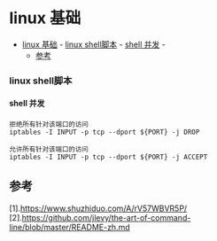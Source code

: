 # linux 基础
<!-- TOC -->

- [linux 基础](#linux-基础)
        - [linux  shell脚本](#linux--shell脚本)
            - [shell 并发](#shell-并发)
        - [](#)
    - [参考](#参考)

<!-- /TOC -->
### linux  shell脚本
#### shell 并发

```
拒绝所有针对该端口的访问
iptables -I INPUT -p tcp --dport ${PORT} -j DROP 

允许所有针对该端口的访问
iptables -I INPUT -p tcp --dport ${PORT} -j ACCEPT
```
### 


## 参考
[1].https://www.shuzhiduo.com/A/rV57WBVR5P/
[2].https://github.com/jlevy/the-art-of-command-line/blob/master/README-zh.md